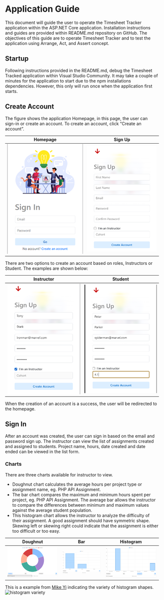 ﻿# Application Guide
This document will guide the user to operate the Timesheet Tracker application within the ASP.NET Core application. Installation instructions and guides are provided within README.md repository on GitHub. The objectives of this guide are to operate Timesheet Tracker and to test the application using Arrange, Act, and Assert concept.

## Startup
Following instructions provided in the README.md, debug the Timesheet Tracked application within Visual Studio Community. It may take a couple of minutes for the application to start due to the npm installations dependencies. However, this only will run once when the application first starts. 

## Create Account
The figure shows the application Homepage, in this page, the user can sign-in or create an account. To create an account, click “Create an account”.

| Homepage  | Sign Up |
| ------------- | ------------- |
| ![homepage](Screenshots/homepage.PNG) | ![signup](Screenshots/signup.PNG) |

There are two options to create an account based on roles, Instructors or Student. The examples are shown below:

| Instructor  | Student |
| ------------- | ------------- |
| ![instructor signup](Screenshots/instructor_signup.PNG) | ![student signup](Screenshots/student_signup.PNG) |

When the creation of an account is a success, the user will be redirected to the homepage. 

## Sign In

After an account was created, the user can sign in based on the email and password sign up. The instructor can view the list of assignments created and assigned to students. Project name, hours, date created and date ended can be viewed in the list form. 

### Charts

There are three charts available for instructor to view.
- Doughnut chart calculates the average hours per project type or assignment name, eg. PHP API Assignment.
- The bar chart compares the maximum and minimum hours spent per project, eg. PHP API Assignment. The average bar allows the instructor to compare the differences between minimum and maximum values against the average student population. 
- This histogram chart allows the instructor to analyze the difficulty of their assignment. A good assignment should have symmetric shape. Skewing left or skewing right could indicate that the assignment is either too difficult or too easy. 

| Doughnut  | Bar | Histogram |
| ------------- | ------------- | ------------- |
| ![doughnut](Screenshots/doughnut_chart.PNG)  | ![bar](Screenshots/bar_chart.PNG)  | ![histogram](Screenshots/Histogram_Chart.PNG) |

This is a example from [Mike Yi](https://chartio.com/learn/charts/histogram-complete-guide/) indicating the variety of histogram shapes.
![histogram variety](histogram-variaties.png)




 

